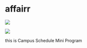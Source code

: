 # affairr

<a><img src="https://img.shields.io/badge/gem-123-brightgreen"></a>

![](https://img.shields.io/badge/license-GPL-3.0-blue)


this is Campus Schedule Mini Program 
